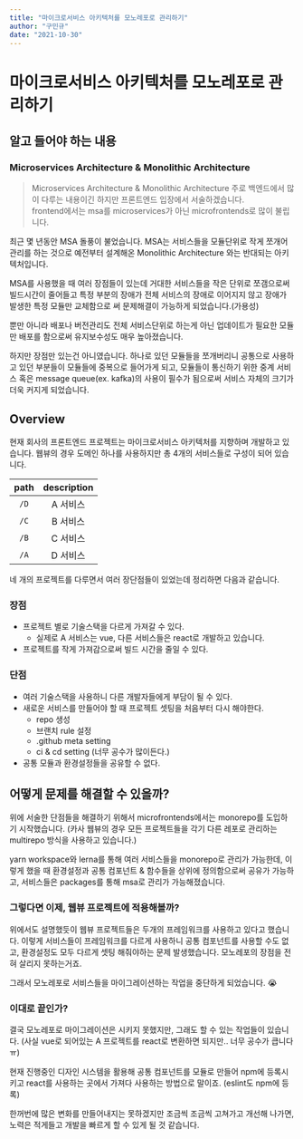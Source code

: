 ```yaml
---
title: "마이크로서비스 아키텍처를 모노레포로 관리하기"
author: "구민규"
date: "2021-10-30"
---
```


# 마이크로서비스 아키텍처를 모노레포로 관리하기

## 알고 들어야 하는 내용

### Microservices Architecture & Monolithic Architecture

> Microservices Architecture & Monolithic Architecture
> 주로 백엔드에서 많이 다루는 내용이긴 하지만 프론트엔드 입장에서 서술하겠습니다.  
> frontend에서는 msa를 microservices가 아닌 microfrontends로 많이 불립니다.

최근 몇 년동안 MSA 돌풍이 불었습니다. MSA는 서비스들을 모듈단위로 작게 쪼개어 관리를 하는 것으로 예전부터 설계해온 Monolithic Architecture 와는 반대되는 아키텍처입니다.

MSA를 사용했을 때 여러 장점들이 있는데 거대한 서비스들을 작은 단위로 쪼갬으로써 빌드시간이 줄어들고 특정 부분의 장애가 전체 서비스의 장애로 이어지지 않고 장애가 발생한 특정 모듈만 교체함으로 써 문제해결이 가능하게 되었습니다.(가용성)

뿐만 아니라 배포나 버전관리도 전체 서비스단위로 하는게 아닌 업데이트가 필요한 모듈만 배포를 함으로써 유지보수성도 매우 높아졌습니다.

하지만 장점만 있는건 아니였습니다. 하나로 있던 모듈들을 쪼개버리니 공통으로 사용하고 있던 부분들이 모듈들에 중복으로 들어가게 되고, 모듈들이 통신하기 위한 중계 서비스 혹은 message queue(ex. kafka)의 사용이 필수가 됨으로써 서비스 자체의 크기가 더욱 커지게 되었습니다.

## Overview

현재 회사의 프론트엔드 프로젝트는 마이크로서비스 아키텍처를 지향하며 개발하고 있습니다. 웹뷰의 경우 도메인 하나를 사용하지만 총 4개의 서비스들로 구성이 되어 있습니다.

| path | description |
| :--: | :---------: |
| `/D` |  A 서비스   |
| `/C` |  B 서비스   |
| `/B` |  C 서비스   |
| `/A` |  D 서비스   |

네 개의 프로젝트를 다루면서 여러 장단점들이 있었는데 정리하면 다음과 같습니다.

### 장점

- 프로젝트 별로 기술스택을 다르게 가져갈 수 있다.
  - 실제로 A 서비스는 vue, 다른 서비스들은 react로 개발하고 있습니다.
- 프로젝트를 작게 가져감으로써 빌드 시간을 줄일 수 있다.

### 단점

- 여러 기술스택을 사용하니 다른 개발자들에게 부담이 될 수 있다.
- 새로운 서비스를 만들어야 할 때 프로젝트 셋팅을 처음부터 다시 해야한다.
  - repo 생성
  - 브랜치 rule 설정
  - .github meta setting
  - ci & cd setting (너무 공수가 많이든다.)
- 공통 모듈과 환경설정들을 공유할 수 없다.

## 어떻게 문제를 해결할 수 있을까?

위에 서술한 단점들을 해결하기 위해서 microfrontends에서는 monorepo를 도입하기 시작했습니다. (카사 웹뷰의 경우 모든 프로젝트들을 각기 다른 레포로 관리하는 multirepo 방식을 사용하고 있습니다.)

yarn workspace와 lerna를 통해 여러 서비스들을 monorepo로 관리가 가능한데, 이렇게 했을 때 환경설정과 공통 컴포넌트 & 함수들을 상위에 정의함으로써 공유가 가능하고, 서비스들은 packages를 통해 msa로 관리가 가능해졌습니다.

### 그렇다면 이제, 웹뷰 프로젝트에 적용해볼까?

위에서도 설명했듯이 웹뷰 프로젝트들은 두개의 프레임워크를 사용하고 있다고 했습니다. 이렇게 서비스들이 프레임워크를 다르게 사용하니 공통 컴포넌트를 사용할 수도 없고, 환경설정도 모두 다르게 셋팅 해줘야하는 문제 발생했습니다. 모노레포의 장점을 전혀 살리지 못하는거죠.

그래서 모노레포로 서비스들을 마이그레이션하는 작업을 중단하게 되었습니다. 😭

### 이대로 끝인가?

결국 모노레포로 마이그레이션은 시키지 못했지만, 그래도 할 수 있는 작업들이 있습니다. (사실 vue로 되어있는 A 프로젝트를 react로 변환하면 되지만.. 너무 공수가 큽니다 ㅠ)

현재 진행중인 디자인 시스템을 활용해 공통 컴포넌트를 모듈로 만들어 npm에 등록시키고 react를 사용하는 곳에서 가져다 사용하는 방법으로 말이죠. (eslint도 npm에 등록)

한꺼번에 많은 변화를 만들어내지는 못하겠지만 조금씩 조금씩 고쳐가고 개선해 나가면, 노력은 적게들고 개발을 빠르게 할 수 있게 될 것 같습니다.
